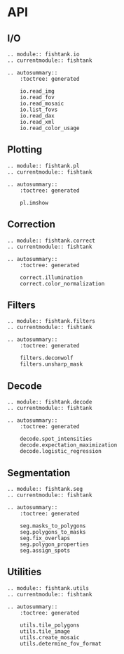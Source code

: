# API

## I/O

```{eval-rst}
.. module:: fishtank.io
.. currentmodule:: fishtank

.. autosummary::
    :toctree: generated

    io.read_img
    io.read_fov
    io.read_mosaic
    io.list_fovs
    io.read_dax
    io.read_xml
    io.read_color_usage

```

## Plotting

```{eval-rst}
.. module:: fishtank.pl
.. currentmodule:: fishtank

.. autosummary::
    :toctree: generated

    pl.imshow
```

## Correction

```{eval-rst}
.. module:: fishtank.correct
.. currentmodule:: fishtank

.. autosummary::
    :toctree: generated

    correct.illumination
    correct.color_normalization

```

## Filters

```{eval-rst}
.. module:: fishtank.filters
.. currentmodule:: fishtank

.. autosummary::
    :toctree: generated

    filters.deconwolf
    filters.unsharp_mask

```

## Decode

```{eval-rst}
.. module:: fishtank.decode
.. currentmodule:: fishtank

.. autosummary::
    :toctree: generated

    decode.spot_intensities
    decode.expectation_maximization
    decode.logistic_regression

```

## Segmentation

```{eval-rst}
.. module:: fishtank.seg
.. currentmodule:: fishtank

.. autosummary::
    :toctree: generated

    seg.masks_to_polygons
    seg.polygons_to_masks
    seg.fix_overlaps
    seg.polygon_properties
    seg.assign_spots

```

## Utilities

```{eval-rst}
.. module:: fishtank.utils
.. currentmodule:: fishtank

.. autosummary::
    :toctree: generated

    utils.tile_polygons
    utils.tile_image
    utils.create_mosaic
    utils.determine_fov_format

```
